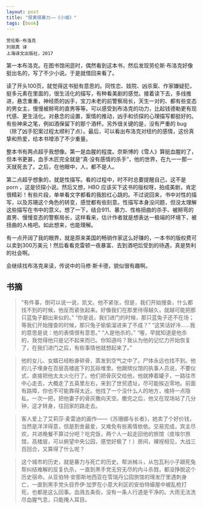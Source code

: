 ```yaml
---
layout: post
title: "很黄很暴力——《小城》"
tags: [book]
---
```


    劳伦斯·布洛克
    刘丽真 译
    上海译文出版社，2017

第一本布洛克。在图书馆闲逛时，偶然看到这本书，然后发现劳伦斯·布洛克好像挺出名的，写了不少小说。于是就借回来看了。

读了开头100页，就觉得这书挺有意思的。同性恋、妓院、凶杀案、作家嫌疑犯，挺多元素在里面的，很生活化的描写，有种看美剧的感觉。接着读下去，多线推进，悬念重重，神经质的凶手，宝刀未老的前警察局长，天生一对的、都有些变态的男女主，慢慢被掰弯的直男等等。可以感受到布洛克的功力，比起钱德勒更有现代感、更生活化。对悬念的设置，案情的推动，凶手和侦探的心理描写都挺好的。有些神来之笔，例如酒保留下的那个酒杯。另外很关键的是，没有严重的 bug （除了凶手犯案过程太顺利了点）。最后，可以看出布洛克对纽约的感情，这份真挚和热爱，给本书增添了不少重量。

整本书有两点超乎我想像。第一是血腥的程度。奈斯博的《雪人》算挺血腥的了，但本书更甚，血手木匠完全就是“真·没有感情的杀手”，他的世界，在九一一那一天就死去了。之后，在他眼中，人，都不是人。

第二点超乎想象的，就是性描写。看的过程中，时不时总要提醒自己，这不是 porn ，这是侦探小说。然后又想，HBO 应该买下这书的版权呀，拍成美剧，肯定很精彩！有些片段，单单看文字都看的我脸红心跳的。不过说回来，书中对性的描写，以及苏珊这个角色的转变，感觉都有些刻意。性描写本身没问题，但没太理解这些描写在书中的意义。想了一下，结合911、暴力、性格扭曲的杀手、被掰弯的直男、慢慢变态的警察局长，这样看来，估计作者就是想表达一极端的环境下，被扭曲的人格吧。如此想来，也能理解。

有一点开阔了我的眼界，就是原来美国的畅销作家这么好赚的，一本书的版权费可以卖到300万美元！然后看看克雷顿一夜暴富、去到酒吧后受到的待遇，真是势利的社会啊。

会继续找布洛克来读，传说中的马修·斯卡德，貌似很有趣啊。

<!--more-->

## 书摘

> “有件事，倒可以说一说，凯文。他不紧张，但是，我们开始搜查，什么都找不到的时候，他反而紧张起来。好像我们在那里待得越久，就越可能把那只蓝兔子翻出来似的。” 
> “你是说，我们进门的时候，那只蓝兔子还不在场；等我们开始搜查的时候，那只兔子偷偷溜进来了不成？” 
> “这笑话好冷……我的意思是说：他的表情很有意思。” 
> “人是他杀的。” 
> “喔，早就知道是他杀的，我觉得他只是记不起来而已。你知道吗？我认为他的记忆力开始恢复了，在我们进门之后，有些事情他就想起来了。”

> 他的女儿、女婿已经粉身碎骨，蒸发到空气之中了。尸体永远也找不到。他的儿子埋身在百层高楼底下的瓦砾堆里。他跟殡仪馆的执事人员说，不要仪式，直接把他太太火化行了。他们把骨灰交给他，他就捧着罐子，一路往市中心走去，大概走了五英里左右，来到了世贸遗址，尽可能挨近零地。前面有路障，你也不可能靠得太近。他找了一个没什么人的地方，维持一点隐私，一次一把，把他妻子的骨灰撒向天空。撒完之后，他又在现场站了几分钟，这才转身，往回家的路走去。

> 客人爱上了艾莉莎·麦雷迪的画作——《苏珊娜与长者》，她卖了个好价钱，当然是洋洋得意，但是割舍最爱，又难免有些离情依依。交易完成，宾主尽欢，共进晚餐不算过分吧？吃完饭，两个人一起走回他的旅馆（皮埃尔旅馆，高楼层，可以俯望中央公园，感觉好极了！）房间，裸裎相见，大战三百回合，又算得了什么呢？

> 这个城市的历史，就是暴力与死亡的历史。帮派械斗，从包瓦利小子跟死兔帮纠结难解的反复仇杀，一直到黑手党无穷无尽的内斗杀戮，都没挣脱这个历史宿命。从亚伯特·安那斯地西亚在雪瑞丹公园旅馆的理发厅里遇刺身亡，一直到黑手党头目乔伊·加罗在小意大利区的安伯特蠔屋中被乱枪打死，也都是这么回事。血溅五条街，没有一条人行道是干净的。大雨无法洗尽血腥气息，只能掩人耳目。
